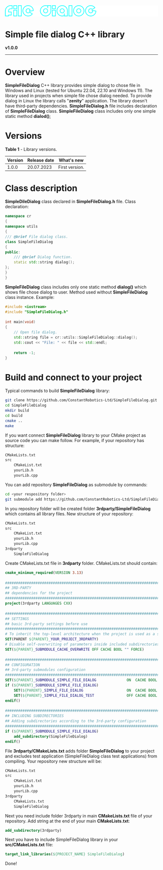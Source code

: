 ![frame_logo](_static/file_dialog_logo.png)

# **Simple file dialog C++ library**

**v1.0.0**

------

# Overview

**SimpleFileDialog** C++ library provides simple dialog to chose file in Windows and Linux (tested for Ubuntu 22.04, 22.10 and Windows 11). The library used in projects when simple file chose dialog needed. To provide dialog in Linux the library calls "**zenity**" application. The library doesn't have third-party dependencies. **SimpleFileDialog.h** file includes declaration of **SimpleFileDialog** class. **SimpleFileDialog** class includes only one simple static method **dialod()**;

# Versions

**Table 1** - Library versions.

| Version | Release date | What's new     |
| ------- | ------------ | -------------- |
| 1.0.0   | 20.07.2023   | First version. |

# Class description

**SimpleDileDialog** class declared in **SimpleFileDialog.h** file. Class declaration:

```cpp
namespace cr
{
namespace utils
{
/// @brief File dialog class.
class SimpleFileDialog
{
public:
    /// @brief Dialog function.
    static std::string dialog();
};
}
}
```

**SimpleFileDialog** class includes only one static method **dialog()** which shows file chose dialog to user. Method used without **SimpleFileDialog** class instance. Example:

```cpp
#include <iostream>
#include "SimpleFileDialog.h"

int main(void)
{
    // Open file dialog.
    std::string file = cr::utils::SimpleFileDialog::dialog();
    std::cout << "File: " << file << std::endl;

    return -1;
}
```

# Build and connect to your project

Typical commands to build **SimpleFileDialog** library:

```bash
git clone https://github.com/ConstantRobotics-Ltd/SimpleFileDialog.git
cd SimpleFileDialog
mkdir build
cd build
cmake ..
make
```

If you want connect **SimpleFileDialog** library to your CMake project as source code you can make follow. For example, if your repository has structure:

```bash
CMakeLists.txt
src
    CMakeList.txt
    yourLib.h
    yourLib.cpp
```

You can add repository **SimpleFileDialog** as submodule by commands:

```bash
cd <your respository folder>
git submodule add https://github.com/ConstantRobotics-Ltd/SimpleFileDialog.git 3rdparty/SimpleFileDialog
```

In you repository folder will be created folder **3rdparty/SimpleFileDialog** which contains all library files. New structure of your repository:

```bash
CMakeLists.txt
src
    CMakeList.txt
    yourLib.h
    yourLib.cpp
3rdparty
    SimpleFileDialog
```

Create CMakeLists.txt file in **3rdparty** folder. CMakeLists.txt should contain:

```cmake
cmake_minimum_required(VERSION 3.13)

################################################################################
## 3RD-PARTY
## dependencies for the project
################################################################################
project(3rdparty LANGUAGES CXX)

################################################################################
## SETTINGS
## basic 3rd-party settings before use
################################################################################
# To inherit the top-level architecture when the project is used as a submodule.
SET(PARENT ${PARENT}_YOUR_PROJECT_3RDPARTY)
# Disable self-overwriting of parameters inside included subdirectories.
SET(${PARENT}_SUBMODULE_CACHE_OVERWRITE OFF CACHE BOOL "" FORCE)

################################################################################
## CONFIGURATION
## 3rd-party submodules configuration
################################################################################
SET(${PARENT}_SUBMODULE_SIMPLE_FILE_DIALOG              ON  CACHE BOOL "" FORCE)
if (${PARENT}_SUBMODULE_SIMPLE_FILE_DIALOG)
    SET(${PARENT}_SIMPLE_FILE_DIALOG                    ON  CACHE BOOL "" FORCE)
    SET(${PARENT}_SIMPLE_FILE_DIALOG_TEST               OFF CACHE BOOL "" FORCE)
endif()

################################################################################
## INCLUDING SUBDIRECTORIES
## Adding subdirectories according to the 3rd-party configuration
################################################################################
if (${PARENT}_SUBMODULE_SIMPLE_FILE_DIALOG)
    add_subdirectory(SimpleFileDialog)
endif()
```

File **3rdparty/CMakeLists.txt** adds folder **SimpleFileDialog** to your project and excludes test application (SimpleFileDialog class test applications) from compiling. Your repository new structure will be:

```bash
CMakeLists.txt
src
    CMakeList.txt
    yourLib.h
    yourLib.cpp
3rdparty
    CMakeLists.txt
    SimpleFileDialog
```

Next you need include folder 3rdparty in main **CMakeLists.txt** file of your repository. Add string at the end of your main **CMakeLists.txt**:

```cmake
add_subdirectory(3rdparty)
```

Next you have to include SimpleFileDialog library in your **src/CMakeLists.txt** file:

```cmake
target_link_libraries(${PROJECT_NAME} SimpleFileDialog)
```

Done!
